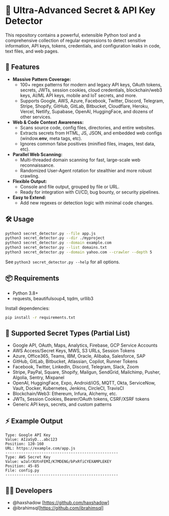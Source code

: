 # 🔎 Ultra-Advanced Secret & API Key Detector

This repository contains a powerful, extensible Python tool and a comprehensive collection of regular expressions to detect sensitive information, API keys, tokens, credentials, and configuration leaks in code, text files, and web pages.

## 🚀 Features

- **Massive Pattern Coverage:**
  - 100+ regex patterns for modern and legacy API keys, OAuth tokens, secrets, JWTs, session cookies, cloud credentials, blockchain/web3 keys, AI/ML API keys, mobile and IoT secrets, and more.
  - Supports Google, AWS, Azure, Facebook, Twitter, Discord, Telegram, Stripe, Shopify, GitHub, GitLab, Bitbucket, Cloudflare, Heroku, Vercel, Netlify, Supabase, OpenAI, HuggingFace, and dozens of other services.
- **Web & Code Context Awareness:**
  - Scans source code, config files, directories, and entire websites.
  - Extracts secrets from HTML, JS, JSON, and embedded web configs (window.__env__, meta tags, etc).
  - Ignores common false positives (minified files, images, test data, etc).
- **Parallel Web Scanning:**
  - Multi-threaded domain scanning for fast, large-scale web reconnaissance.
  - Randomized User-Agent rotation for stealthier and more robust crawling.
- **Flexible Output:**
  - Console and file output, grouped by file or URL.
  - Ready for integration with CI/CD, bug bounty, or security pipelines.
- **Easy to Extend:**
  - Add new regexes or detection logic with minimal code changes.

## 🛠️ Usage

```bash
python3 secret_detector.py --file app.js
python3 secret_detector.py --dir ./myproject
python3 secret_detector.py --domain example.com
python3 secret_detector.py --list domains.txt
python3 secret_detector.py --domain yahoo.com --crawler --depth 5
```

See `python3 secret_detector.py --help` for all options.

## 📦 Requirements
- Python 3.8+
- requests, beautifulsoup4, tqdm, urllib3

Install dependencies:
```bash
pip install -r requirements.txt
```

## 👑 Supported Secret Types (Partial List)
- Google API, OAuth, Maps, Analytics, Firebase, GCP Service Accounts
- AWS Access/Secret Keys, MWS, S3 URLs, Session Tokens
- Azure, Office365, Teams, IBM, Oracle, Alibaba, Salesforce, SAP
- GitHub, GitLab, Bitbucket, Atlassian, Copilot, Runner Tokens
- Facebook, Twitter, LinkedIn, Discord, Telegram, Slack, Zoom
- Stripe, PayPal, Square, Shopify, Mailgun, SendGrid, Mailchimp, Pusher, Algolia, Sentry, Mixpanel
- OpenAI, HuggingFace, Expo, Android/iOS, MQTT, Okta, ServiceNow, Vault, Docker, Kubernetes, Jenkins, CircleCI, TravisCI
- Blockchain/Web3: Ethereum, Infura, Alchemy, etc.
- JWTs, Session Cookies, Bearer/OAuth tokens, CSRF/XSRF tokens
- Generic API keys, secrets, and custom patterns

## ⚡ Example Output
```
Type: Google API Key
Value: AIzaSyD...abc123
Position: 120-160
URL: https://example.com/app.js
--------------------------------------------------
Type: AWS Secret Key
Value: wJalrXUtnFEMI/K7MDENG/bPxRfiCYEXAMPLEKEY
Position: 45-85
File: config.py
--------------------------------------------------
```

## 👨‍💻 Developers
- @haxshadow [https://github.com/haxshadow]
- @ibrahimsql[https://github.com/ibrahimsql]
